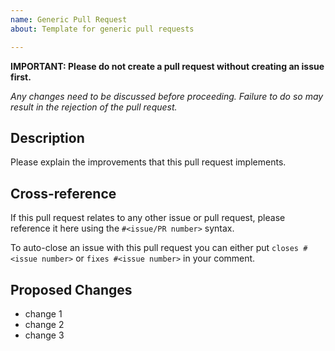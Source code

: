 ```yaml
---
name: Generic Pull Request
about: Template for generic pull requests

---
```

<!-- CLICK "Preview" FOR INSTRUCTIONS IN A MORE READABLE FORMAT -->

**IMPORTANT: Please do not create a pull request without creating an issue first.**

*Any changes need to be discussed before proceeding. Failure to do so may result in the rejection of the pull request.*

## Description ##

Please explain the improvements that this pull request implements.

## Cross-reference ##

If this pull request relates to any other issue or pull request, please
reference it here using the `#<issue/PR number>` syntax.

To auto-close an issue with this pull request you can either put
`closes #<issue number>` or `fixes #<issue number>` in your comment.

## Proposed Changes ##

- change 1
- change 2
- change 3
